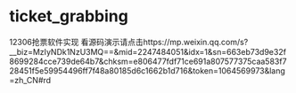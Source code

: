 # ticket_grabbing
12306抢票软件实现
看源码演示请点击https://mp.weixin.qq.com/s?__biz=MzIyNDk1NzU3MQ==&mid=2247484051&idx=1&sn=663eb73d9e32f8699284cce739de64b7&chksm=e806477fdf71ce691a807577375caa583f728451f5e59954496ff7f48a80185d6c1662b1d716&token=1064569973&lang=zh_CN#rd

